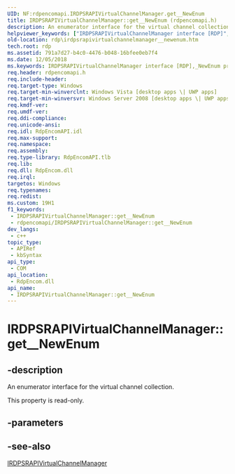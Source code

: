 ```yaml
---
UID: NF:rdpencomapi.IRDPSRAPIVirtualChannelManager.get__NewEnum
title: IRDPSRAPIVirtualChannelManager::get__NewEnum (rdpencomapi.h)
description: An enumerator interface for the virtual channel collection.
helpviewer_keywords: ["IRDPSRAPIVirtualChannelManager interface [RDP]","_NewEnum property","IRDPSRAPIVirtualChannelManager._NewEnum","IRDPSRAPIVirtualChannelManager.get__NewEnum","IRDPSRAPIVirtualChannelManager::_NewEnum","IRDPSRAPIVirtualChannelManager::get__NewEnum","RDPSRAPIVirtualChannelManager object [RDP]","_NewEnum property","_NewEnum property [RDP]","_NewEnum property [RDP]","IRDPSRAPIVirtualChannelManager interface","_NewEnum property [RDP]","RDPSRAPIVirtualChannelManager object","get__NewEnum","rdp.irdpsrapivirtualchannelmanager__newenum","rdpencomapi/IRDPSRAPIVirtualChannelManager::_NewEnum","rdpencomapi/IRDPSRAPIVirtualChannelManager::get__NewEnum"]
old-location: rdp\irdpsrapivirtualchannelmanager__newenum.htm
tech.root: rdp
ms.assetid: 791a7d27-b4c0-4476-b048-16bfee0eb7f4
ms.date: 12/05/2018
ms.keywords: IRDPSRAPIVirtualChannelManager interface [RDP],_NewEnum property, IRDPSRAPIVirtualChannelManager._NewEnum, IRDPSRAPIVirtualChannelManager.get__NewEnum, IRDPSRAPIVirtualChannelManager::_NewEnum, IRDPSRAPIVirtualChannelManager::get__NewEnum, RDPSRAPIVirtualChannelManager object [RDP],_NewEnum property, _NewEnum property [RDP], _NewEnum property [RDP],IRDPSRAPIVirtualChannelManager interface, _NewEnum property [RDP],RDPSRAPIVirtualChannelManager object, get__NewEnum, rdp.irdpsrapivirtualchannelmanager__newenum, rdpencomapi/IRDPSRAPIVirtualChannelManager::_NewEnum, rdpencomapi/IRDPSRAPIVirtualChannelManager::get__NewEnum
req.header: rdpencomapi.h
req.include-header: 
req.target-type: Windows
req.target-min-winverclnt: Windows Vista [desktop apps \| UWP apps]
req.target-min-winversvr: Windows Server 2008 [desktop apps \| UWP apps]
req.kmdf-ver: 
req.umdf-ver: 
req.ddi-compliance: 
req.unicode-ansi: 
req.idl: RdpEncomAPI.idl
req.max-support: 
req.namespace: 
req.assembly: 
req.type-library: RdpEncomAPI.tlb
req.lib: 
req.dll: RdpEncom.dll
req.irql: 
targetos: Windows
req.typenames: 
req.redist: 
ms.custom: 19H1
f1_keywords:
 - IRDPSRAPIVirtualChannelManager::get__NewEnum
 - rdpencomapi/IRDPSRAPIVirtualChannelManager::get__NewEnum
dev_langs:
 - c++
topic_type:
 - APIRef
 - kbSyntax
api_type:
 - COM
api_location:
 - RdpEncom.dll
api_name:
 - IRDPSRAPIVirtualChannelManager::get__NewEnum
---
```


# IRDPSRAPIVirtualChannelManager::get__NewEnum


## -description

An enumerator interface for the virtual channel collection.

This property is read-only.

## -parameters

## -see-also

<a href="/windows/desktop/api/rdpencomapi/nn-rdpencomapi-irdpsrapivirtualchannelmanager">IRDPSRAPIVirtualChannelManager</a>


